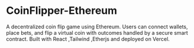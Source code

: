 # CoinFlipper-Ethereum
A decentralized coin flip game using Ethereum. Users can connect wallets, place bets, and flip a virtual coin with outcomes handled by a secure smart contract. Built with React ,Tailwind ,Etherjs and deployed on Vercel.
